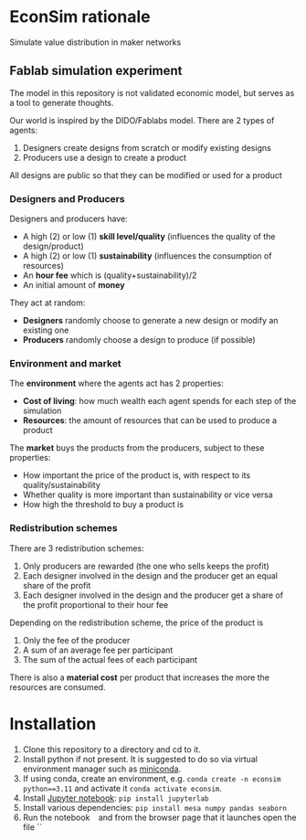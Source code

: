 # EconSim rationale
Simulate value distribution in maker networks

## Fablab simulation experiment
The model in this repository is not validated economic model, but serves as a tool to generate thoughts.

Our world is inspired by the DIDO/Fablabs model. There are 2 types of agents:
1. Designers create designs from scratch or modify existing designs
2. Producers use a design to create a product

All designs are public so that they can be modified or used for a product

###  Designers and Producers
Designers and producers have:
- A high (2) or low (1) **skill level/quality** (influences the quality of the design/product)
- A high (2) or low (1) **sustainability** (influences the consumption of resources)
- An **hour fee** which is (quality+sustainability)/2
- An initial amount of **money**

They act at random:
- **Designers** randomly choose to generate a new design or modify an existing one
- **Producers** randomly choose a design to produce (if possible)

### Environment and market
The **environment** where the agents act has 2 properties:
- **Cost of living**: how much wealth each agent spends for each step of the simulation
- **Resources**: the amount of resources that can be used to produce a product

The **market** buys the products from the producers, subject to these properties:
- How important the price of the product is, with respect to its quality/sustainability
- Whether quality is more important than sustainability or vice versa
- How high the threshold to buy a product is

### Redistribution schemes
There are 3 redistribution schemes:
1. Only producers are rewarded (the one who sells keeps the profit)
2. Each designer involved in the design and the producer get an equal share of the profit
3. Each designer involved in the design and the producer get a share of the profit proportional to their hour fee

Depending on the redistribution scheme, the price of the product is
1. Only the fee of the producer
2. A sum of an average fee per participant
3. The sum of the actual fees of each participant

There is also a **material cost** per product that increases the more the resources are consumed.

# Installation

1. Clone this repository to a directory and cd to it.
2. Install python if not present. It is suggested to do so via virtual environment manager such as [miniconda](https://docs.anaconda.com/free/miniconda/).
3. If using conda, create an environment, e.g. `conda create -n econsim python==3.11` and activate it `conda activate econsim`.
4. Install [Jupyter notebook](https://jupyter.org/install): `pip install jupyterlab`
5. Install various dependencies: `pip install mesa numpy pandas seaborn`
6. Run the notebook ` ` and from the browser page that it launches open the file ``






